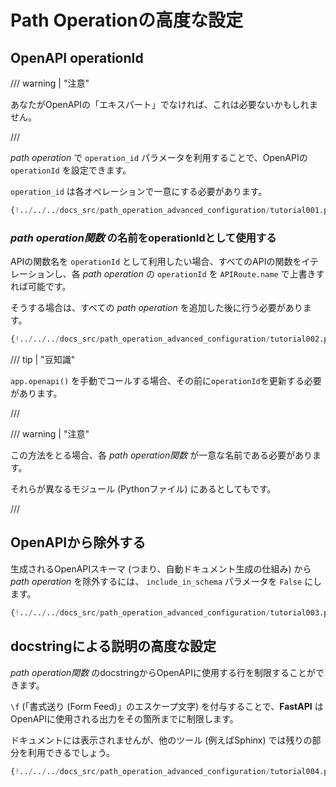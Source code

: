 # Path Operationの高度な設定

## OpenAPI operationId

/// warning | "注意"

あなたがOpenAPIの「エキスパート」でなければ、これは必要ないかもしれません。

///

*path operation* で `operation_id` パラメータを利用することで、OpenAPIの `operationId` を設定できます。

`operation_id` は各オペレーションで一意にする必要があります。

```Python hl_lines="6"
{!../../../docs_src/path_operation_advanced_configuration/tutorial001.py!}
```

### *path operation関数* の名前をoperationIdとして使用する

APIの関数名を `operationId` として利用したい場合、すべてのAPIの関数をイテレーションし、各 *path operation* の `operationId` を `APIRoute.name` で上書きすれば可能です。

そうする場合は、すべての *path operation* を追加した後に行う必要があります。

```Python hl_lines="2  12-21  24"
{!../../../docs_src/path_operation_advanced_configuration/tutorial002.py!}
```

/// tip | "豆知識"

`app.openapi()` を手動でコールする場合、その前に`operationId`を更新する必要があります。

///

/// warning | "注意"

この方法をとる場合、各 *path operation関数* が一意な名前である必要があります。

それらが異なるモジュール (Pythonファイル) にあるとしてもです。

///

## OpenAPIから除外する

生成されるOpenAPIスキーマ (つまり、自動ドキュメント生成の仕組み) から *path operation* を除外するには、 `include_in_schema` パラメータを `False` にします。

```Python hl_lines="6"
{!../../../docs_src/path_operation_advanced_configuration/tutorial003.py!}
```

## docstringによる説明の高度な設定

*path operation関数* のdocstringからOpenAPIに使用する行を制限することができます。

`\f` (「書式送り (Form Feed)」のエスケープ文字) を付与することで、**FastAPI** はOpenAPIに使用される出力をその箇所までに制限します。

ドキュメントには表示されませんが、他のツール (例えばSphinx) では残りの部分を利用できるでしょう。

```Python hl_lines="19-29"
{!../../../docs_src/path_operation_advanced_configuration/tutorial004.py!}
```
